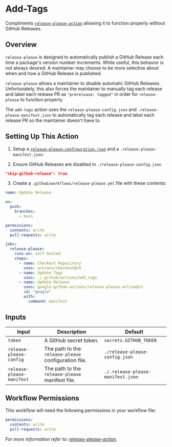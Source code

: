 # Add-Tags

Compliments [`release-please-action`](https://github.com/google-github-actions/release-please-action) allowing it to function properly without GitHub Releases.

## Overview

`release-please` is designed to automatically publish a GitHub Release each time a package's version number increments. While useful, this behavior is not always desired. A maintainer may choose to be more selective about when and how a GitHub Release is published. 

`release-please` allows a maintainer to disable automatic GitHub Releases. Unfortunately, this also forces the maintainer to manually tag each release and label each release PR as `"prerelease: tagged"` in order for `release-please` to function properly.

The `add-tags` action uses the `release-please-config.json` and `.release-please-manifest.json` to automatically tag each release and label each release PR so the maintainer doesn't have to.


## Setting Up This Action

1. Setup a [`release-please-configuration.json`](https://github.com/googleapis/release-please/blob/main/docs/manifest-releaser.md#bootstrap-manually) and a `.release-please-manifest.json`. 

2. Ensure GitHub Releases are disabled in `./release-please-config.json`
```json
"skip-github-release": true
```

3. Create a `.github/workflows/release-please.yml` file with these contents:

```yaml
name: Update Release

on:
  push:
    branches:
      - main

permissions:
  contents: write
  pull-requests: write

jobs:
  release-please:
    runs-on: self-hosted
    steps:
      - name: Checkout Repository
        uses: actions/checkout@v3
      - name: Update Tags
        uses: ./.github/actions/add_tags
      - name: Update Release
        uses: google-github-actions/release-please-action@v3
        id: "google"
        with:
          command: manifest

```

## Inputs

| Input                      | Description                                          | Default                           |
| -------------------------- | ---------------------------------------------------- | --------------------------------- |
| `token`                    | A GitHub secret token.                               | `secrets.GITHUB_TOKEN`            |
| `release-please-config`    | The path to the `release-please` configuration file. | `./release-please-config.json`    |
| `release-please-manifest`  | The path to the `release-please` manifest file.      | `./.release-please-manifest.json` | 

## Workflow Permissions
This workflow will need the following permissions in your workflow file:

```yaml
permissions:
  contents: write
  pull-requests: write
```

*For more information refer to: [release-please-action](https://github.com/google-github-actions/release-please-action#workflow-permissions).*

